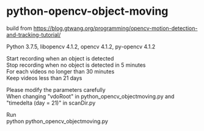 # python-opencv-object-moving
build from https://blog.gtwang.org/programming/opencv-motion-detection-and-tracking-tutorial/

Python     3.7.5, 
libopencv  4.1.2, 
opencv     4.1.2, 
py-opencv  4.1.2  

Start recording when an object is detected  
Stop recording when no object is detected in 5 minutes  
For each videos no longer than 30 minutes  
Keep videos less than 21 days  

Please modify the parameters carefully  
When changing "vdoRoot" in python_opencv_objectmoving.py and  
"timedelta (day = 21)" in scanDir.py  

Run  
python python_opencv_objectmoving.py  
